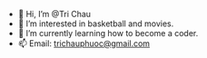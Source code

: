 - 👋 Hi, I’m @Tri Chau 
- 👀 I’m interested in basketball and movies.
- 🌱 I’m currently learning how to become a coder.
- 📫 Email: trichauphuoc@gmail.com

<!---
trichau0206/trichau0206 is a ✨ special ✨ repository because its `README.md` (this file) appears on your GitHub profile.
You can click the Preview link to take a look at your changes.
--->
